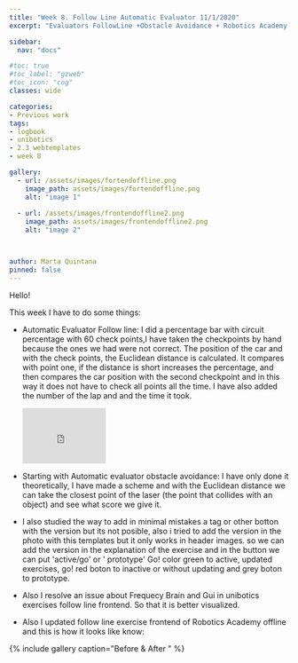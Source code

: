 ```yaml
---
title: "Week 8. Follow Line Automatic Evaluator 11/1/2020"
excerpt: "Evaluators FollowLine +Obstacle Avoidance + Robotics Academy minimal mistakes githubpages "

sidebar:
  nav: "docs"

#toc: true
#toc_label: "gzweb"
#toc_icon: "cog"
classes: wide

categories:
- Previous work
tags:
- logbook
- unibotics
- 2.3 webtemplates
- week 8

gallery:
  - url: /assets/images/fortendoffline.png
    image_path: assets/images/fortendoffline.png
    alt: "image 1"
    
  - url: /assets/images/frontendoffline2.png
    image_path: assets/images/frontendoffline2.png
    alt: "image 2"



author: Marta Quintana
pinned: false
---
```



Hello! 

This week I have to do some things:

-  Automatic Evaluator Follow line: I did a percentage bar with circuit percentage with 60 check points,I have taken the checkpoints by hand because the ones we had were not correct.
    The position of the car and with the check points, the Euclidean distance is calculated. It compares with point one, if the distance is short increases the percentage, and then compares the car position with the second checkpoint and in this way it does not have to check all points all the time.
   I have also added the number of the lap and and the time it took.
   
      <iframe width="150" height="100" src="https://youtube.com/embed/rMIhOLGjAg8" frameborder="0" allow="autoplay; encrypted-media" allowfullscreen></iframe> 
   
- Starting with Automatic evaluator obstacle avoidance: I have only done it theoretically, I have made a scheme and with the Euclidean distance we can take the closest point of the laser (the point that collides with an object) and see what score we give it.

- I also studied the way to add in minimal mistakes a tag or other botton with the version but its not posible, also i tried to add the version in the photo with this templates but it only works in header images.
  so we can add the version in the explanation of the exercise and in the button we can put 'active/go' or ' prototype' Go! color green to active, updated exercises, go! red boton to inactive or without updating and grey boton to prototype.
  
 
 - Also I resolve an issue about Frequecy Brain and Gui in unibotics exercises follow line frontend. So that it is better visualized.
 
 - Also I updated follow line exercise frontend of Robotics Academy offline and this is how it looks like know:
 
  {% include gallery caption="Before & After " %}

 
 
   
   
   
   
   
